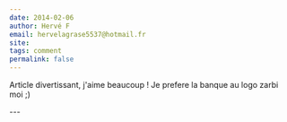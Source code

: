 ```yaml
---
date: 2014-02-06
author: Hervé F
email: hervelagrase5537@hotmail.fr
site: 
tags: comment
permalink: false
---
```


<p>Article divertissant, j'aime beaucoup ! Je prefere la banque au logo zarbi moi ;)</p>
---